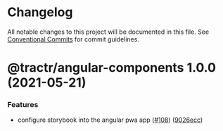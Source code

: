 # Changelog

All notable changes to this project will be documented in this file. See
[Conventional Commits](https://conventionalcommits.org) for commit guidelines.

# @tractr/angular-components 1.0.0 (2021-05-21)


### Features

* configure storybook into the angular pwa app ([#108](https://github.com/tractr/stack/issues/108)) ([9026ecc](https://github.com/tractr/stack/commit/9026ecccb59ce94f6bfd82d899476b727f10b67c))
